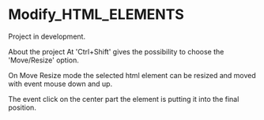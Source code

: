 # Modify_HTML_ELEMENTS

Project in development.


About the project
At 'Ctrl+Shift' gives the possibility to choose the 'Move/Resize' option.

On Move Resize mode the selected html element can be resized and moved with event mouse down and up.

The event click on the center part the element is putting it into the final position.
